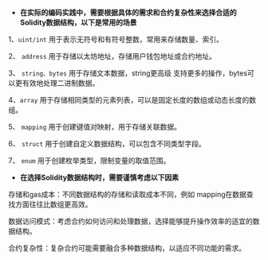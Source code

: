 - **在实际的编码实践中，需要根据具体的需求和合约复杂性来选择合适的Solidity数据结构，以下是常用的场景**

1、`uint/int` 用于表示无符号和有符号整数，常用来存储数量、索引。

2、 `address` 用于存储以太坊地址，存储用户钱包地址或合约地址。

3、 `string、bytes` 用于存储文本数据，string更高级 支持更多的操作，bytes可以更有效地处理二进制数据。

4、`array` 用于存储相同类型的元素列表，可以是固定长度的数组或动态长度的数组。

5、 `mapping` 用于创建键值对映射，用于存储关联数据。

6、 `struct` 用于创建自定义数据结构，可以包含不同类型字段。

7、 `enum` 用于创建枚举类型，限制变量的取值范围。

- **在选择Solidity数据结构时，需要谨慎考虑以下因素**

存储和gas成本：不同数据结构的存储和读取成本不同，例如 mapping在数据查找方面往往比数组更高效。

数据访问模式：考虑合约如何访问和处理数据，选择能够提升操作效率的适宜的数据结构。

合约复杂性：复杂合约可能需要融合多种数据结构，以适应不同功能的需求。
